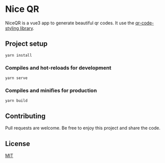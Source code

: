 # Nice QR

NiceQR is a vue3 app to generate beautiful qr codes. It use the [qr-code-styling library](https://github.com/kozakdenys/qr-code-styling).

## Project setup
```
yarn install
```

### Compiles and hot-reloads for development
```
yarn serve
```

### Compiles and minifies for production
```
yarn build
```

## Contributing
Pull requests are welcome. Be free to enjoy this project and share the code.

## License
[MIT](https://choosealicense.com/licenses/mit/)
